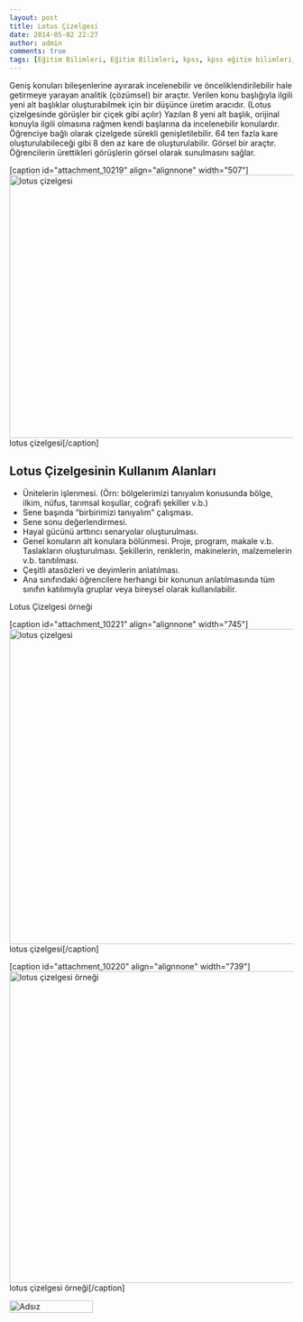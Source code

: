 ```yaml
---
layout: post
title: Lotus Çizelgesi
date: 2014-05-02 22:27
author: admin
comments: true
tags: [Eğitim Bilimleri, Eğitim Bilimleri, kpss, kpss eğitim bilimleri, lotus çizelgesi, lotus çizelgesi örneği, Son Konular]
---
```

Geniş konuları bileşenlerine ayırarak incelenebilir ve önceliklendirilebilir hale getirmeye yarayan analitik (çözümsel) bir araçtır. Verilen konu başlığıyla ilgili yeni alt başlıklar oluşturabilmek için bir düşünce üretim aracıdır. (Lotus çizelgesinde görüşler bir çiçek gibi açılır) Yazılan 8 yeni alt başlık, orijinal konuyla ilgili olmasına rağmen kendi başlarına da incelenebilir konulardır. Öğrenciye bağlı olarak çizelgede sürekli genişletilebilir. 64 ten fazla kare oluşturulabileceği gibi 8 den az kare de oluşturulabilir. Görsel bir araçtır. Öğrencilerin ürettikleri görüşlerin görsel olarak sunulmasını sağlar.

[caption id="attachment_10219" align="alignnone" width="507"]<a href="http://egitimvaktim.com/dosyalar/2014/05/lotus-cizelgesi.jpg"><img class="size-full wp-image-10219" src="http://egitimvaktim.com/dosyalar/2014/05/lotus-cizelgesi.jpg" alt="lotus çizelgesi" width="507" height="466" /></a> lotus çizelgesi[/caption]
<h2>Lotus Çizelgesinin Kullanım Alanları</h2>
<ul>
	<li>Ünitelerin işlenmesi. (Örn: bölgelerimizi tanıyalım konusunda bölge, ilkim, nüfus, tarımsal koşullar, coğrafi şekiller v.b.)</li>
	<li>Sene başında “birbirimizi tanıyalım” çalışması.</li>
	<li>Sene sonu değerlendirmesi.</li>
	<li>Hayal gücünü arttırıcı senaryolar oluşturulması.</li>
	<li>Genel konuların alt konulara bölünmesi. Proje, program, makale v.b. Taslakların oluşturulması. Şekillerin, renklerin, makinelerin, malzemelerin v.b. tanıtılması.</li>
	<li>Çeşitli atasözleri ve deyimlerin anlatılması.</li>
	<li>Ana sınıfındaki öğrencilere herhangi bir konunun anlatılmasında tüm sınıfın katılımıyla gruplar veya bireysel olarak kullanılabilir.</li>
</ul>
Lotus Çizelgesi örneği

[caption id="attachment_10221" align="alignnone" width="745"]<a href="http://egitimvaktim.com/lotus-cizelgesi/lotus-cizelgesi-2" rel="attachment wp-att-10221"><img class="size-full wp-image-10221" src="http://egitimvaktim.com/dosyalar/2014/05/lotus-çizelgesi.jpg" alt="lotus çizelgesi" width="745" height="558" /></a> lotus çizelgesi[/caption]

[caption id="attachment_10220" align="alignnone" width="739"]<a href="http://egitimvaktim.com/lotus-cizelgesi/lotus-cizelgesi-ornek" rel="attachment wp-att-10220"><img class="size-full wp-image-10220" src="http://egitimvaktim.com/dosyalar/2014/05/lotus-cizelgesi-ornek.jpg" alt="lotus çizelgesi örneği" width="739" height="552" /></a> lotus çizelgesi örneği[/caption]

<a href="http://egitimvaktim.com/dosyalar/2014/05/Adsız.png"><img class="alignnone size-full wp-image-10222" src="http://egitimvaktim.com/dosyalar/2014/05/Adsız.png" alt="Adsız" width="148" height="22" /></a>

